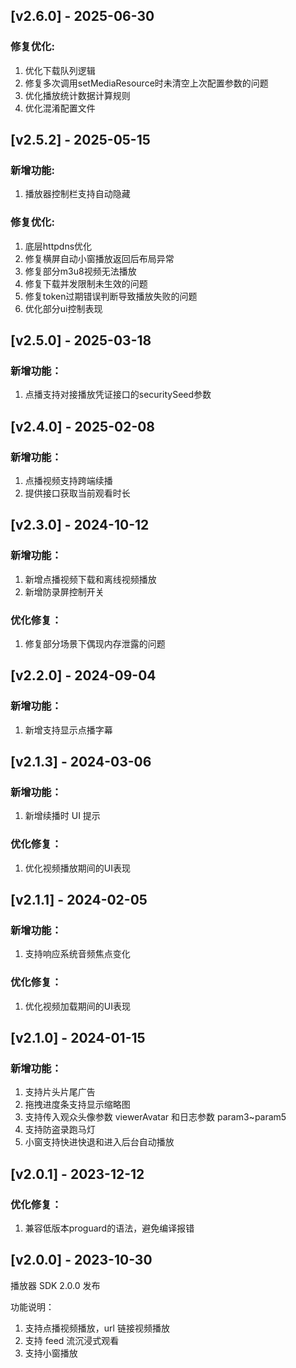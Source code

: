 ## [v2.6.0] - 2025-06-30

### 修复优化:

1. 优化下载队列逻辑
2. 修复多次调用setMediaResource时未清空上次配置参数的问题
3. 优化播放统计数据计算规则
4. 优化混淆配置文件

## [v2.5.2] - 2025-05-15

### 新增功能:

1. 播放器控制栏支持自动隐藏

### 修复优化:

1. 底层httpdns优化
2. 修复横屏自动小窗播放返回后布局异常
3. 修复部分m3u8视频无法播放
4. 修复下载并发限制未生效的问题
5. 修复token过期错误判断导致播放失败的问题
6. 优化部分ui控制表现

## [v2.5.0] - 2025-03-18

### 新增功能：

1. 点播支持对接播放凭证接口的securitySeed参数

## [v2.4.0] - 2025-02-08

### 新增功能：

1. 点播视频支持跨端续播
2. 提供接口获取当前观看时长

## [v2.3.0] - 2024-10-12

### 新增功能：

1. 新增点播视频下载和离线视频播放
2. 新增防录屏控制开关

### 优化修复：

1. 修复部分场景下偶现内存泄露的问题

## [v2.2.0] - 2024-09-04

### 新增功能：

1. 新增支持显示点播字幕

## [v2.1.3] - 2024-03-06

### 新增功能：

1. 新增续播时 UI 提示

### 优化修复：

1. 优化视频播放期间的UI表现

## [v2.1.1] - 2024-02-05

### 新增功能：

1. 支持响应系统音频焦点变化

### 优化修复：

1. 优化视频加载期间的UI表现

## [v2.1.0] - 2024-01-15

### 新增功能：

1. 支持片头片尾广告
2. 拖拽进度条支持显示缩略图
3. 支持传入观众头像参数 viewerAvatar 和日志参数 param3~param5
4. 支持防盗录跑马灯
5. 小窗支持快进快退和进入后台自动播放

## [v2.0.1] - 2023-12-12

### 优化修复：

1. 兼容低版本proguard的语法，避免编译报错

## [v2.0.0] - 2023-10-30

播放器 SDK 2.0.0 发布

功能说明：

1. 支持点播视频播放，url 链接视频播放
2. 支持 feed 流沉浸式观看
3. 支持小窗播放